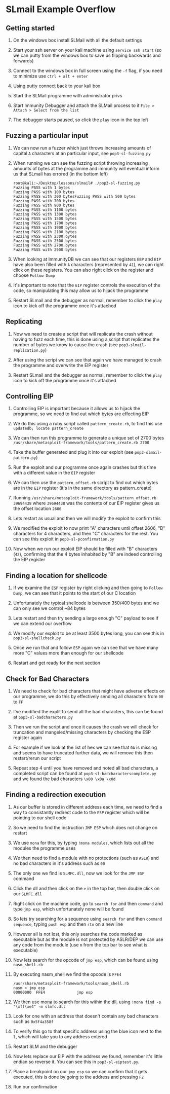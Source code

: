 # SLmail Example Overflow

## Getting started
1. On the windows box install SLMail with all the default settings

2. Start your ssh server on your kali machine using `service ssh start` (so we can putty from the windows box to save us flipping backwards and forwards)

3. Connect to the windows box in full screen using the `-f` flag, if you need to minimize use `ctrl + alt + enter`

4. Using putty connect back to your kali box

5. Start the SLMail programme with administrator privs

6. Start Immunity Debugger and attach the SLMail process to it `File > Attach > Select from the list`

7. The debugger starts paused, so click the `play` icon in the top left

## Fuzzing a particular input

1. We can now run a fuzzer which just throws increasing amounts of capital `A` characters at an particular input, see `pop3-sl-fuzzing.py`

2. When running we can see the fuzzing script throwing increasing amounts of bytes at the programme and immunity will eventual inform us that SLmail has errored (in the bottom left)

   ```
   root@kali:~/Desktop/lessons/slmail# ./pop3-sl-fuzzing.py
   Fuzzing PASS with 1 bytes
   Fuzzing PASS with 100 bytes
   Fuzzing PASS with 300 bytesFuzzing PASS with 500 bytes
   Fuzzing PASS with 700 bytes
   Fuzzing PASS with 900 bytes
   Fuzzing PASS with 1100 bytes
   Fuzzing PASS with 1300 bytes
   Fuzzing PASS with 1500 bytes
   Fuzzing PASS with 1700 bytes
   Fuzzing PASS with 1900 bytes
   Fuzzing PASS with 2100 bytes
   Fuzzing PASS with 2300 bytes
   Fuzzing PASS with 2500 bytes
   Fuzzing PASS with 2700 bytes
   Fuzzing PASS with 2900 bytes
   ```

3. When looking at ImmunityDB we can see that our registers `EBP` and `EIP` have also been filled with `A` characters (represented by  `41`), we can right click on these registers. You can also right click on the register and choose `Follow Dump`

4. It's important to note that the `EIP` register controls the execution of the code, so manipulating this may allow us to hijack the programme

5. Restart SLmail and the debugger as normal, remember to click the `play` icon to kick off the programme once it's attached

## Replicating
1. Now we need to create a script that will replicate the crash without having to fuzz each time, this is done using a script that replicates the number of bytes we know to cause the crash (see `pop3-slmail-replication.py`)

2. After using the script we can see that again we have managed to crash the programme and overwrite the EIP register

3. Restart SLmail and the debugger as normal, remember to click the `play` icon to kick off the programme once it's attached

## Controlling EIP
1. Controlling EIP is important because it allows us to hijack the programme, so we need to find out which bytes are effecting EIP

2. We do this using a ruby script called `pattern_create.rb`, to find this use `updatedb; locate pattern_create`

3. We can then run this programme to generate a unique set of 2700 bytes `/usr/share/metasploit-framework/tools/pattern_create.rb 2700`

4. Take the buffer generated and plug it into our exploit (see `pop3-slmail-pattern.py`)

5. Run the exploit and our programme once again crashes but this time with a different value in the `EIP` register

6. We can then use the `pattern_offset.rb` script to find out which bytes are in the `EIP` register  (it's in the same directory as pattern_create)

7. Running `/usr/share/metasploit-framework/tools/pattern_offset.rb 39694438` where `39694438` was the contents of our EIP register gives us the offset location `2606`

8. Lets restart as usual and then we will modify the exploit to confirm this

9. We modified the exploit to now print "A" characters until offset 2606, "B" characters for 4 characters, and then "C" characters for the rest. You can see this exploit in `pop3-sl-pconfirmation.py`

10. Now when we run our exploit EIP should be filled with "B" characters (`42`), confirming that the 4 bytes inhabited by "B" are indeed controlling the EIP register

## Finding a location for shellcode
1. If we examine the `ESP` register by right clicking and then going to `Follow Dump`, we can see that it points to the start of our C location

2. Unfortunately the typical shellcode is between 350/400 bytes and we can only see we control ~84 bytes

3. Lets restart and then try sending a large enough "C" payload to see if we can extend our overflow

4. We modify our exploit to be at least 3500 bytes long, you can see this in `pop3-sl-shellcheck.py`

5. Once we run that and follow `ESP` again we can see that we have many more "C" values more than enough for our shellcode

6. Restart and get ready for the next section 

## Check for Bad Characters
1. We need to check for bad characters that might have adverse effects on our programme, we do this by effectively sending all characters from `00` to `FF`

2. I've modified the explit to send all the bad characters, this can be found at `pop3-sl-badcharacters.py`

3. Then we run the script and once it causes the crash we will check for truncation and mangeled/missing characters by checking the ESP register again

4. For example if we look at the list of hex we can see that `0A` is missing and seems to have truncated further data, we will remove this then restart/rerun our script

5. Repeat step 4 until you have removed and noted all bad characters, a completed script can be found at `pop3-sl-badcharacterscomplete.py` and we found the bad characters `\x00 \x0a \x0d`

## Finding a redirection execution
1. As our buffer is stored in different address each time, we need to find a way to consistantly redirect code to the `ESP` register which will be pointing to our shell code

2. So we need to find the instruction `JMP ESP` which does not change on restart

3. We use `mona` for this, by typing `!mona modules`, which lists out all the modules the programme uses

4. We then need to find a module with no protections (such as `ASLR`) and no bad characters in it's address such as `00`

5. The only one we find is `SLMFC.dll`, now we look for the `JMP ESP` command

6. Click the dll and then click on the `e` in the top bar, then double click on our `SLMFC.dll`

7. Right click on the machine code, go to `search for` and then `command` and type `jmp esp`, which unfortunately none will be found

8. So lets try searching for a sequence using `search for` and then `command sequence`, typing `push esp` and then `rtn` on a new line

9. However all is not lost, this only searches the code marked as executable but as the module is not protected by ASLR/DEP we can use any code from the module (use `m` from the top bar to see what is executable)

10. Now lets search for the opcode of `jmp esp`, which can be found using `nasm_shell.rb`

11. By executing nasm_shell we find the opcode is `FFE4`

    ```
    /usr/share/metasploit-framework/tools/nasm_shell.rb
    nasm > jmp esp
    00000000  FFE4              jmp esp
    ```

12. We then use mona to search for this within the dll, using `!mona find -s "\xff\xe4" -m slmfc.dll` 

13. Look for one with an address that doesn't contain any bad characters such as `0x5f4a358f`

14. To verify this go to that specific address using the blue icon next to the `l`, which will take you to any address entered

15. Restart SLM and the debugger

16. Now lets replace our EIP with the address we found, remember it's little endian so reverse it. You can see this in `pop3-sl-eiptest.py`.

17. Place a breakpoint on our `jmp esp` so we can confirm that it gets executed, this is done by going to the address and pressing `F2`

18. Run our confirmation
